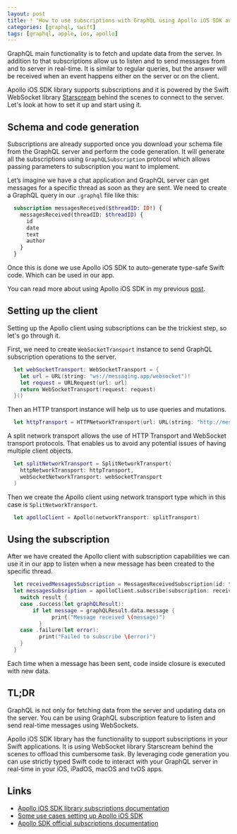 ```yaml
---
layout: post
title: ! "How to use subscriptions with GraphQL using Apollo iOS SDK and Swift"
categories: [graphql, swift]
tags: [graphql, apple, ios, apollo]
---
```


GraphQL main functionality is to fetch and update data from the server. In addition to that subscriptions allow us to listen and to send messages from and to server in real-time. It is similar to regular queries, but the answer will be received when an event happens either on the server or on the client.

Apollo iOS SDK library supports subscriptions and it is powered by the Swift WebSocket library [Starscream](/websockets-swift/) behind the scenes to connect to the server. Let's look at how to set it up and start using it.

<!--more-->

## Schema and code generation

Subscriptions are already supported once you download your schema file from the GraphQL server and perform the code generation. It will generate all the subscriptions using `GraphQLSubscription` protocol which allows passing parameters to subscription you want to implement.

Let’s imagine we have a chat application and GraphQL server can get messages for a specific thread as soon as they are sent. We need to create a GraphQL query in our `.graphql` file like this:

```graphql
  subscription messagesReceived($threadID: ID!) {
    messagesReceived(threadID: $threadID) {
      id
      date
      text
      author
    }
  }
```

Once this is done we use Apollo iOS SDK to auto-generate type-safe Swift code. Which can be used in our app.

You can read more about using Apollo iOS SDK in my previous [post](/graphql-ios-swift/).

## Setting up the client

Setting up the Apollo client using subscriptions can be the trickiest step, so let's go through it.

First, we need to create `WebSocketTransport` instance to send GraphQL subscription operations to the server.

```swift
  let webSocketTransport: WebSocketTransport = {
    let url = URL(string: "ws://messaging.app/websocket")!
    let request = URLRequest(url: url)
    return WebSocketTransport(request: request)
  }()
```

Then an HTTP transport instance will help us to use queries and mutations.

```swift
  let httpTransport = HTTPNetworkTransport(url: URL(string: "http://messaging.app/graphql")!)
```

A split network transport allows the use of HTTP Transport and WebSocket transport protocols. That enables us to avoid any potential issues of having multiple client objects.

```swift
  let splitNetworkTransport = SplitNetworkTransport(
    httpNetworkTransport: httpTransport, 
    webSocketNetworkTransport: webSocketTransport
  )
```

Then we create the Apollo client using network transport type which in this case is `SplitNetworkTransport`.

```swift
  let apolloClient = Apollo(networkTransport: splitTransport)
```

## Using the subscription

After we have created the Apollo client with subscription capabilities we can use it in our app to listen when a new message has been created to the specific thread.

```swift
  let receivedMessagesSubscription = MessagesReceivedSubscription(id: threadID)
  let messagesSubsription = apolloClient.subscribe(subscription: receivedMessagesSubscription) {[weak self] result in
    switch result {
    case .success(let graphQLResult):
      	if let message = graphQLResult.data.message {
    		  print("Message received \(message)")			
    	  }
    case .failure(let error):
    	  print("Failed to subscribe \(error)")
    }
  }
```

Each time when a message has been sent, code inside closure is executed with new data.
 
## TL;DR

GraphQL is not only for fetching data from the server and updating data on the server. You can be using GraphQL subscription feature to listen and send real-time messages using WebSockets.

Apollo iOS SDK library has the functionality to support subscriptions in your Swift applications. It is using WebSocket library Starscream behind the scenes to offload this cumbersome task. By leveraging code generation you can use strictly typed Swift code to interact with your GraphQL server in real-time in your iOS, iPadOS, macOS and tvOS apps.

## Links

* [Apollo iOS SDK library subscriptions documentation](https://www.apollographql.com/docs/ios/subscriptions/)
* [Some use cases setting up Apollo iOS SDK](https://stackoverflow.com/questions/51720378/how-to-implement-graphql-subscription-using-apollo-ios-client)
* [Apollo SDK official subscriptions documentation](https://www.apollographql.com/docs/react/data/subscriptions/)
